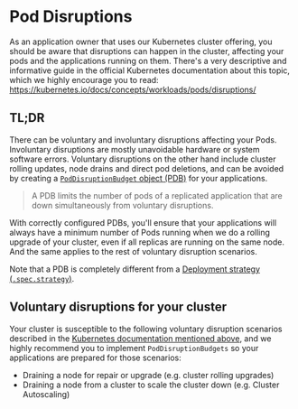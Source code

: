 # Pod Disruptions

As an application owner that uses our Kubernetes cluster offering, you should be aware that disruptions can happen in the cluster, affecting your pods and the applications running on them. There's a very descriptive and informative guide in the official Kubernetes documentation about this topic, which we highly encourage you to read: https://kubernetes.io/docs/concepts/workloads/pods/disruptions/

## TL;DR

There can be voluntary and involuntary disruptions affecting your Pods. Involuntary disruptions are mostly unavoidable hardware or system software errors. Voluntary disruptions on the other hand include cluster rolling updates, node drains and direct pod deletions, and can be avoided by creating a [`PodDisruptionBudget` object (PDB)](https://kubernetes.io/docs/tasks/run-application/configure-pdb/) for your applications.

> A PDB limits the number of pods of a replicated application that are down simultaneously from voluntary disruptions.

With correctly configured PDBs, you'll ensure that your applications will always have a minimum number of Pods running when we do a rolling upgrade of your cluster, even if all replicas are running on the same node. And the same applies to the rest of voluntary disruption scenarios.

Note that a PDB is completely different from a [Deployment strategy (`.spec.strategy`)](https://kubernetes.io/docs/concepts/workloads/controllers/deployment/#strategy).

## Voluntary disruptions for your cluster

Your cluster is susceptible to the following voluntary disruption scenarios described in the [Kubernetes documentation mentioned above](https://kubernetes.io/docs/concepts/workloads/pods/disruptions/#voluntary-and-involuntary-disruptions), and we highly recommend you to implement `PodDisruptionBudgets` so your applications are prepared for those scenarios:

- Draining a node for repair or upgrade (e.g. cluster rolling upgrades)
- Draining a node from a cluster to scale the cluster down (e.g. Cluster Autoscaling)

